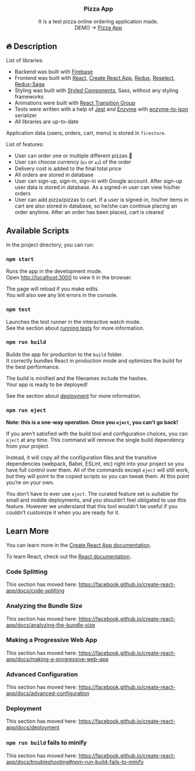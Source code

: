 <p align="center">
  <h3 align="center">Pizza App</h3>
  <p align="center">
  It is a test pizza online ordering application made.<br>
  DEMO &rarr; <a href="https://pizza-astricus-app.herokuapp.com/" target="_blank" rel="noopener noreferrer">Pizza App</a>
  </p>
</p>

## :fire: Description

List of libraries:

- Backend was built with [Firebase](https://firebase.google.com/)
- Frontend was built with [React](https://reactjs.org/), [Create React App](https://github.com/facebook/create-react-app), [Redux](https://redux.js.org/), [Reselect](https://github.com/reduxjs/reselect), [Redux-Saga](https://redux-saga.js.org/)
- Styling was built with [Styled Components](https://styled-components.com/), Sass, without any styling frameworks
- Animations were built with [React Transition Group](https://reactcommunity.org/react-transition-group/)
- Tests were written with a help of [Jest](https://jestjs.io/) and [Enzyme](https://enzymejs.github.io/enzyme/) with [enzyme-to-json](https://github.com/adriantoine/enzyme-to-json) serializer
- All libraries are up-to-date

Application data (users, orders, cart, menu) is stored in `firestore`.

List of features:

- User can order one or multiple different pizzas :pizza:
- User can choose currency (:dollar: or :euro:) of the order
- Delivery cost is added to the final total price
- All orders are stored in database
- User can sign-up, sign-in, sign-in with Google account. After sign-up user data is stored in database. As a signed-in user can view his/her orders
- User can add pizza/pizzas to cart. If a user is signed-in, his/her items in cart are also stored in database, so he/she can continue placing an order anytime. After an order has been placed, cart is cleared

## Available Scripts

In the project directory, you can run:

### `npm start`

Runs the app in the development mode.<br />
Open [http://localhost:3000](http://localhost:3000) to view it in the browser.

The page will reload if you make edits.<br />
You will also see any lint errors in the console.

### `npm test`

Launches the test runner in the interactive watch mode.<br />
See the section about [running tests](https://facebook.github.io/create-react-app/docs/running-tests) for more information.

### `npm run build`

Builds the app for production to the `build` folder.<br />
It correctly bundles React in production mode and optimizes the build for the best performance.

The build is minified and the filenames include the hashes.<br />
Your app is ready to be deployed!

See the section about [deployment](https://facebook.github.io/create-react-app/docs/deployment) for more information.

### `npm run eject`

**Note: this is a one-way operation. Once you `eject`, you can’t go back!**

If you aren’t satisfied with the build tool and configuration choices, you can `eject` at any time. This command will remove the single build dependency from your project.

Instead, it will copy all the configuration files and the transitive dependencies (webpack, Babel, ESLint, etc) right into your project so you have full control over them. All of the commands except `eject` will still work, but they will point to the copied scripts so you can tweak them. At this point you’re on your own.

You don’t have to ever use `eject`. The curated feature set is suitable for small and middle deployments, and you shouldn’t feel obligated to use this feature. However we understand that this tool wouldn’t be useful if you couldn’t customize it when you are ready for it.

## Learn More

You can learn more in the [Create React App documentation](https://facebook.github.io/create-react-app/docs/getting-started).

To learn React, check out the [React documentation](https://reactjs.org/).

### Code Splitting

This section has moved here: https://facebook.github.io/create-react-app/docs/code-splitting

### Analyzing the Bundle Size

This section has moved here: https://facebook.github.io/create-react-app/docs/analyzing-the-bundle-size

### Making a Progressive Web App

This section has moved here: https://facebook.github.io/create-react-app/docs/making-a-progressive-web-app

### Advanced Configuration

This section has moved here: https://facebook.github.io/create-react-app/docs/advanced-configuration

### Deployment

This section has moved here: https://facebook.github.io/create-react-app/docs/deployment

### `npm run build` fails to minify

This section has moved here: https://facebook.github.io/create-react-app/docs/troubleshooting#npm-run-build-fails-to-minify
